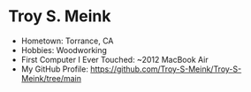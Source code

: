 # Troy S. Meink



- Hometown: Torrance, CA
- Hobbies: Woodworking
- First Computer I Ever Touched: ~2012 MacBook Air
- My GitHub Profile: https://github.com/Troy-S-Meink/Troy-S-Meink/tree/main
